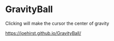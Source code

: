 # GravityBall
Clicking will make the cursor the center of gravity

https://joehirst.github.io/GravityBall/
